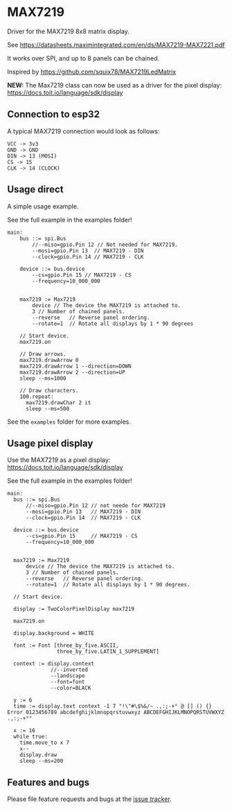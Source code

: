 # MAX7219
Driver for the MAX7219 8x8 matrix display.

See https://datasheets.maximintegrated.com/en/ds/MAX7219-MAX7221.pdf

It works over SPI, and up to 8 panels can be chained.

Inspired by https://github.com/squix78/MAX7219LedMatrix

**NEW:** The Max7219 class can now be used as a driver for the pixel display: https://docs.toit.io/language/sdk/display

## Connection to esp32

A typical MAX7219 connection would look as follows:
```
VCC -> 3v3
GND -> GND
DIN -> 13 (MOSI)
CS -> 15
CLK -> 14 (CLOCK)
```


## Usage direct
A simple usage example.

See the full example in the examples folder!
``` toit
main:
    bus ::= spi.Bus
        //--miso=gpio.Pin 12 // Not needed for MAX7219.
        --mosi=gpio.Pin 13  // MAX7219 - DIN
        --clock=gpio.Pin 14 // MAX7219 - CLK

    device ::= bus.device
        --cs=gpio.Pin 15 // MAX7219 - CS
        --frequency=10_000_000


    max7219 := Max7219
        device // The device the MAX7219 is attached to.
        3 // Number of chained panels.
        --reverse   // Reverse panel ordering.
        --rotate=1  // Rotate all displays by 1 * 90 degrees

    // Start device.
    max7219.on

    // Draw arrows.
    max7219.drawArrow 0
    max7219.drawArrow 1 --direction=DOWN
    max7219.drawArrow 2 --direction=UP
    sleep --ms=1000

    // Draw characters.
    100.repeat:
      max7219.drawChar 2 it
      sleep --ms=500
```

See the `examples` folder for more examples.

## Usage pixel display
Use the MAX7219 as a pixel display: https://docs.toit.io/language/sdk/display

See the full example in the examples folder!
```
main:
  bus ::= spi.Bus
      //--miso=gpio.Pin 12 // not neede for MAX7219
      --mosi=gpio.Pin 13   // MAX7219 - DIN
      --clock=gpio.Pin 14  // MAX7219 - CLK

  device ::= bus.device
      --cs=gpio.Pin 15     // MAX7219 - CS
      --frequency=10_000_000


  max7219 := Max7219
      device // The device the MAX7219 is attached to.
      3 // Number of chained panels.
      --reverse   // Reverse panel ordering.
      --rotate=1  // Rotate all displays by 1 * 90 degrees.

  // Start device.
  
  display := TwoColorPixelDisplay max7219

  max7219.on
  
  display.background = WHITE

  font := Font [three_by_five.ASCII,
                three_by_five.LATIN_1_SUPPLEMENT]

  context := display.context 
              //--inverted 
              --landscape
              --font=font
              --color=BLACK

  y := 6
  time := display.text context -1 7 "!\"#\$%&/~ .,:;-+° @ [] () {} Error 0123456789 abcdefghijklmnopqrstuvwxyz ABCDEFGHIJKLMNOPQRSTUVWXYZ .,:;-+°"

  x := 16
  while true:
    time.move_to x 7
    x--
    display.draw
    sleep --ms=200
```

## Features and bugs

Please file feature requests and bugs at the [issue tracker][tracker].

[tracker]: https://github.com/JWood48/toit-max7219/issues

